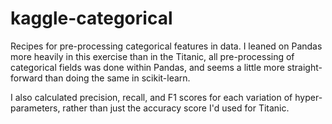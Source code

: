 # kaggle-categorical
Recipes for pre-processing categorical features in data. I leaned on Pandas more heavily in this exercise than in the Titanic, all pre-processing of categorical fields was done within Pandas, and seems a little more straight-forward than doing the same in scikit-learn.

I also calculated precision, recall, and F1 scores for each variation of hyper-parameters, rather than just the accuracy score I'd used for Titanic.
